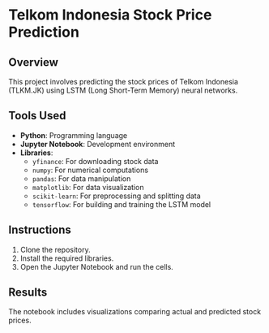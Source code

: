 # Telkom Indonesia Stock Price Prediction

## Overview
This project involves predicting the stock prices of Telkom Indonesia (TLKM.JK) using LSTM (Long Short-Term Memory) neural networks.

## Tools Used
- **Python**: Programming language
- **Jupyter Notebook**: Development environment
- **Libraries**:
  - `yfinance`: For downloading stock data
  - `numpy`: For numerical computations
  - `pandas`: For data manipulation
  - `matplotlib`: For data visualization
  - `scikit-learn`: For preprocessing and splitting data
  - `tensorflow`: For building and training the LSTM model

## Instructions
1. Clone the repository.
2. Install the required libraries.
3. Open the Jupyter Notebook and run the cells.

## Results
The notebook includes visualizations comparing actual and predicted stock prices.
